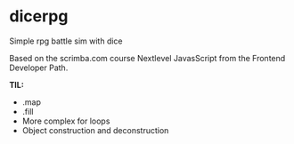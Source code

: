 # dicerpg
Simple rpg battle sim with dice

Based on the scrimba.com course Nextlevel JavasScript from the Frontend Developer Path.

<b>TIL:</b>
<ul>
<li>.map</li>
<li>.fill</li>
<li>More complex for loops</li>
<li>Object construction and deconstruction</li>
</ul>
